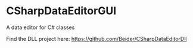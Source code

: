 # CSharpDataEditorGUI
A data editor for C# classes

Find the DLL project here: https://github.com/Beider/CSharpDataEditorDll
